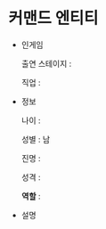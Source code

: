 # 커맨드 엔티티

- 인게임
    
    출연 스테이지 : 
    
    직업 : 
    
- 정보
    
    나이 :
    
    성별 : 남
    
    진명 :
    
    성격 : 
    
    **역할** :
    
- 설명
